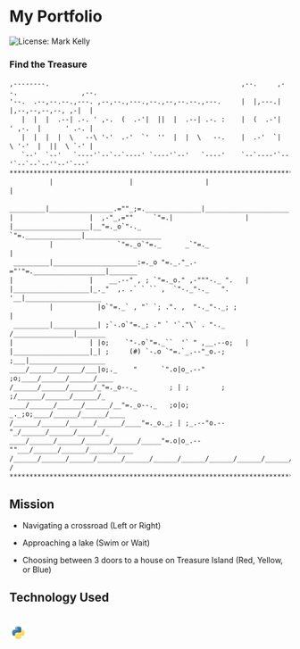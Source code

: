# My Portfolio
![License: Mark Kelly](https://img.shields.io/badge/License-Mark_Kelly-brightgreen.svg)

### Find the Treasure
```
,--------.                                                ,--.     ,--.                ,--. 
'--.  .--,--.--.,---. ,--,--.,---.,--.,--,--.--.,---.     |  |,---.|  |,--,--,--,--, ,-|  | 
   |  |  |  .--| .-. ' ,-.  (  .-'|  ||  |  .--| .-. :    |  (  .-'|  ' ,-.  |      ' .-. | 
   |  |  |  |  \   --\ '-'  .-'  `'  ''  |  |  \   --.    |  .-'  `|  \ '-'  |  ||  \ `-' | 
   `--'  `--'   `----'`--`--`----' `----'`--'   `----'    `--`----'`--'`--`--`--''--'`---'  
*******************************************************************************
          |                   |                  |                     |
 _________|________________.=""_;=.______________|_____________________|_______
|                   |  ,-"_,=""     `"=.|                  |
|___________________|__"=._o`"-._        `"=.______________|___________________
          |                `"=._o`"=._      _`"=._                     |
 _________|_____________________:=._o "=._."_.-="'"=.__________________|_______
|                   |    __.--" , ; `"=._o." ,-"""-._ ".   |
|___________________|_._"  ,. .` ` `` ,  `"-._"-._   ". '__|___________________
          |           |o`"=._` , "` `; .". ,  "-._"-._; ;              |
 _________|___________| ;`-.o`"=._; ." ` '`."\` . "-._ /_______________|_______
|                   | |o;    `"-.o`"=._``  '` " ,__.--o;   |
|___________________|_| ;     (#) `-.o `"=.`_.--"_o.-; ;___|___________________
____/______/______/___|o;._    "      `".o|o_.--"    ;o;____/______/______/____
/______/______/______/_"=._o--._        ; | ;        ; ;/______/______/______/_
____/______/______/______/__"=._o--._   ;o|o;     _._;o;____/______/______/____
/______/______/______/______/____"=._o._; | ;_.--"o.--"_/______/______/______/_
____/______/______/______/______/_____"=.o|o_.--""___/______/______/______/____
/______/______/______/______/______/______/______/______/______/______/_____ /
*******************************************************************************
```

## Mission

* Navigating a crossroad (Left or Right)

* Approaching a lake (Swim or Wait)

* Choosing between 3 doors to a house on Treasure Island (Red, Yellow, or Blue)


## Technology Used
<p align="left">
<code>
<img height="32" width="32" src="https://raw.githubusercontent.com/github/explore/80688e429a7d4ef2fca1e82350fe8e3517d3494d/topics/python/python.png" />
</code>
</p>